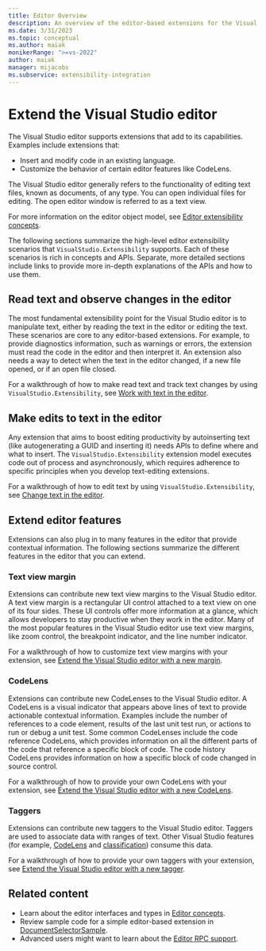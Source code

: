 ```yaml
---
title: Editor Overview
description: An overview of the editor-based extensions for the Visual Studio integrated development environment (IDE).
ms.date: 3/31/2023
ms.topic: conceptual
ms.author: maiak
monikerRange: ">=vs-2022"
author: maiak
manager: mijacobs
ms.subservice: extensibility-integration
---
```


# Extend the Visual Studio editor

The Visual Studio editor supports extensions that add to its capabilities. Examples include extensions that:

- Insert and modify code in an existing language.
- Customize the behavior of certain editor features like CodeLens.

The Visual Studio editor generally refers to the functionality of editing text files, known as documents, of any type. You can open individual files for editing. The open editor window is referred to as a text view.

For more information on the editor object model, see [Editor extensibility concepts](editor-concepts.md).

The following sections summarize the high-level editor extensibility scenarios that `VisualStudio.Extensibility` supports. Each of these scenarios is rich in concepts and APIs. Separate, more detailed sections include links to provide more in-depth explanations of the APIs and how to use them.

## Read text and observe changes in the editor

The most fundamental extensibility point for the Visual Studio editor is to manipulate text, either by reading the text in the editor or editing the text. These scenarios are core to any editor-based extensions. For example, to provide diagnostics information, such as warnings or errors, the extension must read the code in the editor and then interpret it. An extension also needs a way to detect when the text in the editor changed, if a new file opened, or if an open file closed.

For a walkthrough of how to make read text and track text changes by using `VisualStudio.Extensibility`, see [Work with text in the editor](./walkthroughs/working-with-text.md).

## Make edits to text in the editor

Any extension that aims to boost editing productivity by autoinserting text (like autogenerating a GUID and inserting it) needs APIs to define where and what to insert. The `VisualStudio.Extensibility` extension model executes code out of process and asynchronously, which requires adherence to specific principles when you develop text-editing extensions.

For a walkthrough of how to edit text by using `VisualStudio.Extensibility`, see [Change text in the editor](./walkthroughs/editing-text.md).

## Extend editor features

Extensions can also plug in to many features in the editor that provide contextual information. The following sections summarize the different features in the editor that you can extend.

### Text view margin

Extensions can contribute new text view margins to the Visual Studio editor. A text view margin is a rectangular UI control attached to a text view on one of its four sides. These UI controls offer more information at a glance, which allows developers to stay productive when they work in the editor. Many of the most popular features in the Visual Studio editor use text view margins, like zoom control, the breakpoint indicator, and the line number indicator.

For a walkthrough of how to customize text view margins with your extension, see [Extend the Visual Studio editor with a new margin](./walkthroughs/textview-margin.md).

### CodeLens

Extensions can contribute new CodeLenses to the Visual Studio editor. A CodeLens is a visual indicator that appears above lines of text to provide actionable contextual information. Examples include the number of references to a code element, results of the last unit test run, or actions to run or debug a unit test. Some common CodeLenses include the code reference CodeLens, which provides information on all the different parts of the code that reference a specific block of code. The code history CodeLens provides information on how a specific block of code changed in source control.

For a walkthrough of how to provide your own CodeLens with your extension, see [Extend the Visual Studio editor with a new CodeLens](./walkthroughs/codelens.md).

### Taggers

Extensions can contribute new taggers to the Visual Studio editor. Taggers are used to associate data with ranges of text. Other Visual Studio features (for example, [CodeLens](./walkthroughs/codelens.md) and [classification](./walkthroughs/classification.md)) consume this data.

For a walkthrough of how to provide your own taggers with your extension, see [Extend the Visual Studio editor with a new tagger](./walkthroughs/taggers.md).

## Related content

- Learn about the editor interfaces and types in [Editor concepts](editor-concepts.md).
- Review sample code for a simple editor-based extension in [DocumentSelectorSample](https://github.com/Microsoft/VSExtensibility/tree/main/New_Extensibility_Model/Samples/DocumentSelectorSample/).
- Advanced users might want to learn about the [Editor RPC support](editor-rpc.md).
